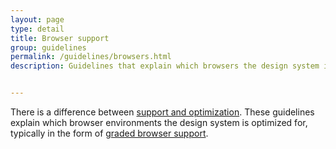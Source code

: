 ```yaml
---
layout: page
type: detail
title: Browser support
group: guidelines
permalink: /guidelines/browsers.html
description: Guidelines that explain which browsers the design system is optimized for


---
```


There is a difference between [support and optimization](http://bradfrost.com/blog/mobile/support-vs-optimization/). These guidelines explain which browser environments the design system is optimized for, typically in the form of [graded browser support](https://github.com/yui/yui3/wiki/Graded-Browser-Support).
